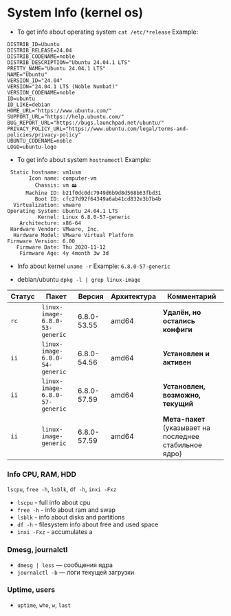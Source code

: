 # System Info (kernel os)

- To get info about operating system
`cat /etc/*release`
Example:
```
DISTRIB_ID=Ubuntu
DISTRIB_RELEASE=24.04
DISTRIB_CODENAME=noble
DISTRIB_DESCRIPTION="Ubuntu 24.04.1 LTS"
PRETTY_NAME="Ubuntu 24.04.1 LTS"
NAME="Ubuntu"
VERSION_ID="24.04"
VERSION="24.04.1 LTS (Noble Numbat)"
VERSION_CODENAME=noble
ID=ubuntu
ID_LIKE=debian
HOME_URL="https://www.ubuntu.com/"
SUPPORT_URL="https://help.ubuntu.com/"
BUG_REPORT_URL="https://bugs.launchpad.net/ubuntu/"
PRIVACY_POLICY_URL="https://www.ubuntu.com/legal/terms-and-policies/privacy-policy"
UBUNTU_CODENAME=noble
LOGO=ubuntu-logo
```

- To get info about system
`hostnamectl`
Example:
```
 Static hostname: vm1usm
       Icon name: computer-vm
         Chassis: vm 🖴
      Machine ID: b21f0dc0dc7949d6b9d8d568b63fbd31
         Boot ID: cfc27d92f64349a6ab41cd832e3b7b4b
  Virtualization: vmware
Operating System: Ubuntu 24.04.1 LTS
          Kernel: Linux 6.8.0-57-generic
    Architecture: x86-64
 Hardware Vendor: VMware, Inc.
  Hardware Model: VMware Virtual Platform
Firmware Version: 6.00
   Firmware Date: Thu 2020-11-12
    Firmware Age: 4y 4month 3w 3d
```

- Info about kernel
`uname -r`
Example:
`6.8.0-57-generic`

- debian/ubuntu
`dpkg -l | grep linux-image`

|Статус|Пакет|Версия|Архитектура|Комментарий|
|---|---|---|---|---|
|`rc`|`linux-image-6.8.0-53-generic`|6.8.0-53.55|amd64|**Удалён, но остались конфиги**|
|`ii`|`linux-image-6.8.0-54-generic`|6.8.0-54.56|amd64|**Установлен и активен**|
|`ii`|`linux-image-6.8.0-57-generic`|6.8.0-57.59|amd64|**Установлен, возможно, текущий**|
|`ii`|`linux-image-generic`|6.8.0-57.59|amd64|**Мета-пакет** (указывает на последнее стабильное ядро)|


### Info CPU, RAM, HDD
`lscpu`, `free -h`, `lsblk`, `df -h`, `inxi -Fxz`

- `lscpu` - full info about cpu
- `free -h` - info about ram and swap
- `lsblk` - info about disks and partitions
- `df -h` - filesystem info about free and used space
- `inxi -Fxz` - accumulates a

### Dmesg, journalctl
- `dmesg | less` — сообщения ядра
- `journalctl -b` — логи текущей загрузки

### Uptime, users
- `uptime`, `who`, `w`, `last`